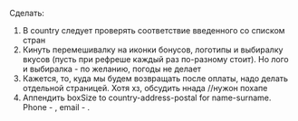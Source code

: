 Сделать:

1. В country следует проверять соответствие введенного со списком стран
10. Кинуть перемешивалку на иконки бонусов, логотипы и выбиралку вкусов (пусть при рефреше каждый раз по-разному стоит). Но лого и выбиралка - по желанию, погоды не делает
14. Кажется, то, куда мы будем возвращать после оплаты, надо делать отдельной страницей. Хотя хз, обсудить ннада //нужон похапе
15. Аппендить boxSize to country-address-postal for name-surname. Phone - , email - .
